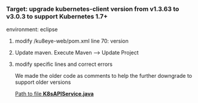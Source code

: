 ### Target: upgrade kubernetes-client version from v1.3.63 to v3.0.3 to support Kubernetes 1.7+

environment: eclipse

1. modify /ku8eye-web/pom.xml line 70: version

2. Update maven. Execute Maven --> Update Project

3. modify specific lines and correct errors 

   We made the older code as comments to help the further downgrade to support older versions

    

   [Path to file **K8sAPIService.java**](https://github.com/bestcloud/ku8eye/blob/master/src/ku8eye-web/src/main/java/org/ku8eye/service/k8s/K8sAPIService.java)

